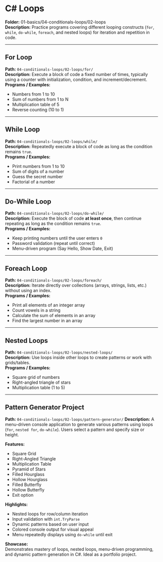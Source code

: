 # C# Loops  
**Folder:** 01-basics/04-conditionals-loops/02-loops  
**Description:** Practice programs covering different looping constructs (`for`, `while`, `do-while`, `foreach`, and nested loops) for iteration and repetition in code.  

---

## For Loop  
**Path:** `04-conditionals-loops/02-loops/for/`  
**Description:** Execute a block of code a fixed number of times, typically using a counter with initialization, condition, and increment/decrement.  
**Programs / Examples:**  
- Numbers from 1 to 10  
- Sum of numbers from 1 to N  
- Multiplication table of 5  
- Reverse counting (10 to 1)  

---

## While Loop  
**Path:** `04-conditionals-loops/02-loops/while/`  
**Description:** Repeatedly execute a block of code as long as the condition remains `true`.  
**Programs / Examples:**  
- Print numbers from 1 to 10  
- Sum of digits of a number  
- Guess the secret number  
- Factorial of a number  

---

## Do-While Loop  
**Path:** `04-conditionals-loops/02-loops/do-while/`  
**Description:** Execute the block of code **at least once**, then continue repeating as long as the condition remains `true`.  
**Programs / Examples:**  
- Keep printing numbers until the user enters `0`  
- Password validation (repeat until correct)  
- Menu-driven program (Say Hello, Show Date, Exit)  

---

## Foreach Loop  
**Path:** `04-conditionals-loops/02-loops/foreach/`  
**Description:** Iterate directly over collections (arrays, strings, lists, etc.) without using an index.  
**Programs / Examples:**  
- Print all elements of an integer array  
- Count vowels in a string  
- Calculate the sum of elements in an array  
- Find the largest number in an array  

---

## Nested Loops  
**Path:** `04-conditionals-loops/02-loops/nested-loops/`  
**Description:** Use loops inside other loops to create patterns or work with grids/tables.  
**Programs / Examples:**  
- Square grid of numbers  
- Right-angled triangle of stars  
- Multiplication table (1 to 5)  

---

## Pattern Generator Project
**Path:** `04-conditionals-loops/02-loops/pattern-generator/` 
**Description:** A menu-driven console application to generate various patterns using loops (`for`, `nested for`, `do-while`). Users select a pattern and specify size or height.

**Features:**
- Square Grid
- Right-Angled Triangle
- Multiplication Table
- Pyramid of Stars
- Filled Hourglass
- Hollow Hourglass
- Filled Butterfly
- Hollow Butterfly
- Exit option

**Highlights:**
- Nested loops for row/column iteration
- Input validation with `int.TryParse`
- Dynamic patterns based on user input
- Colored console output for visual appeal
- Menu repeatedly displays using `do-while` until exit

**Showcase:**  
Demonstrates mastery of loops, nested loops, menu-driven programming, and dynamic pattern generation in C#. Ideal as a portfolio project.

